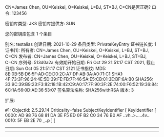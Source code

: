 CN=James Chen, OU=Keiskei, O=Keiskei, L=BJ, ST=BJ, C=CN是否正确?
口令: 123456

密钥库类型: JKS
密钥库提供方: SUN

您的密钥库包含 1 个条目

别名: testalias
创建日期: 2021-10-29
条目类型: PrivateKeyEntry
证书链长度: 1
证书[1]:
所有者: CN=James Chen, OU=Keiskei, O=Keiskei, L=BJ, ST=BJ, C=CN
发布者: CN=James Chen, OU=Keiskei, O=Keiskei, L=BJ, ST=BJ, C=CN
序列号: 513d0a2a
有效期开始日期: Fri Oct 29 21:51:17 CST 2021, 截止日期: Sun Oct 05 21:51:17 CST 2121
证书指纹:
         MD5: 8E:0B:5B:D6:5F:AD:CE:D0:2C:A7:DF:AB:3A:A0:71:C1
         SHA1: 4F:73:3F:96:24:4E:5D:39:FE:FB:7F:46:5A:E5:CB:01:3E:BF:6A:B0
         SHA256: 33:9C:39:B9:23:F3:82:18:1B:42:C9:A0:17:7F:90:3F:2E:74:00:F6:52:19:36:84:6C:1A:56:0D:AE:36:53:07
         签名算法名称: SHA256withRSA
         版本: 3

扩展:

#1: ObjectId: 2.5.29.14 Criticality=false
SubjectKeyIdentifier [
KeyIdentifier [
0000: AD 98 76 68 81 DA 3E F5   ED 0F B2 C0 34 76 B0 AF  ..vh..>.....4v..
0010: 5F EB 2E 70                                        _..p
]
]



*******************************************
*******************************************
